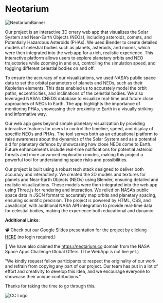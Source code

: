 # Neotarium 

<image src = "NeotariumBanner.png" alt = "NeotariumBanner" >


Our project is an interactive 3D orrery web app that visualizes the Solar System and Near-Earth Objects (NEOs), including asteroids, comets, and Potentially Hazardous Asteroids (PHAs). We used Blender to create detailed models of celestial bodies such as planets, asteroids, and moons, which were then integrated into the web app for a rich, realistic experience. This interactive platform allows users to explore planetary orbits and NEO trajectories while zooming in and out, controlling the simulation speed, and toggling different celestial bodies on and off.

To ensure the accuracy of our visualizations, we used NASA’s public space data to set the orbital parameters of planets and NEOs, such as their Keplerian elements. This data enabled us to accurately model the orbit paths, eccentricities, and inclinations of the celestial bodies. We also leveraged NASA’s CNEOS database to visualize real-time and future close approaches of NEOs to Earth. The app highlights the importance of monitoring PHAs, showcasing their proximity to Earth in a visually striking and informative way.

Our web app goes beyond simple planetary visualization by providing interactive features for users to control the timeline, speed, and display of specific NEOs and PHAs. The tool serves both as an educational platform to raise awareness about the dynamics of the Solar System and as a potential aid for planetary defence by showcasing how close NEOs come to Earth. Future enhancements include real-time notifications for potential asteroid threats and more advanced exploration modes, making this project a powerful tool for understanding space risks and possibilities.

Our project is built using a robust tech stack designed to deliver both accuracy and interactivity. We created the 3D models and textures for planets and Near-Earth Objects (NEOs) using Blender, ensuring detailed and realistic visualizations. These models were then integrated into the web app using Three.js for rendering and interaction. We relied on NASA’s public space data in JSON format to accurately map orbits and planetary spacing, ensuring scientific precision. The project is powered by HTML, CSS, and JavaScript, with additional NASA API integration to provide real-time data for celestial bodies, making the experience both educational and dynamic.



**Additional Links:**



📽️ Check out our Google Slides presentation for the project by clicking [HERE](https://docs.google.com/presentation/d/1XE9BVXDVc_6dW13as7yPt9luXrk4j8ZKY58cEvZzwS8/edit?usp=sharing) (no login required.)

🔗 We have also claimed the https://neotarium.co domain from the NASA Space Apps Challenge Global Offers.
(The WebApp is not live yet.)

"We kindly request fellow participants to respect the originality of our work and refrain from copying any part of our project. Our team has put in a lot of effort and creativity to develop this idea, and we encourage everyone to showcase their unique contributions."

Thanks for taking the time to go through this.

<image src = "CC Logo Icon.ico" alt = "CC Logo"> 
